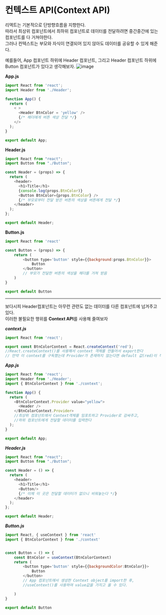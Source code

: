 # 컨텍스트 API(Context API)
리액트는 기본적으로 단방향흐름을 지향한다.  
 따라서 최상위 컴포넌트에서 최하위 컴포넌트로 데이터를 전달하려면 중간중간에 있는 컴포넌트를 다 거쳐야한다.  
그러나 컨텍스트는 부모와 자식이 연결되어 있지 않아도 데이터를 공유할 수 있게 해준다.  

예를들어,
App 컴포넌트 하위에 Header 컴포넌트, 그리고 Header 컴포넌트 하위에 Button 컴포넌트가 있다고 생각해보자.
![image](https://user-images.githubusercontent.com/46669567/89795065-e5fc0c00-db62-11ea-8380-453a4d7a9980.png)


**App.js**
```js
import React from 'react';
import Header from './Header';

function App() {
  return (
    < >
      <Header BtnColor = 'yellow' /> 
      {/* 헤더에게 버튼 색상 전달 */}
    </>
  );
}

export default App;
```

**Header.js**
```js
import React from "react";
import Button from "./Button";

const Header = (props) => {
  return (
    <header>
      <h1>Title</h1>
      {console.log(props.BtnColor)}
      <Button BtnColor={props.BtnColor} />
      {/* 부모로부터 전달 받은 버튼의 색상을 버튼에게 전달 */}
    </header>
  );
};

export default Header;

```

**Button.js**
```js
import React from 'react'

const Button = (props) => {
    return (
        <button type='button' style={{background:props.BtnColor}}>
            Button
        </button>
        // 부모가 전달한 버튼의 색상을 헤더를 거쳐 받음
    )
}

export default Button

```
* * *
보다시피 Header컴포넌트는 아무런 관련도 없는 데이터를 다른 컴포넌트에 넘겨주고 있다.  
이러한 불필요한 행위를 **Context API**를 사용해 줄여보자

***context.js***
```js
import React from 'react';

export const BtnColorContext = React.createContext('red');
//React.createContext()를 사용해서 context 객체를 만들어서 export한다
// 만약 이 context를 구독했는데 Provider가 존재하지 않는다면 default 값(red)이 적용된다
```


***App.js***
```js
import React from 'react';
import Header from './Header';
import { BtnColorContext } from './context';

function App() {
  return (
    <BtnColorContext.Provider value="yellow">
      <Header /> 
    </BtnColorContext.Provider>
    //최상위 컴포넌트에서 Context객체를 임포트하고 Provider로 감싸주고,
    //하위 컴포넌트에게 전달할 데이터를 입력한다
  );
}

export default App;
```

***Header.js***
```js
import React from "react";
import Button from "./Button";

const Header = () => {
  return (
    <header>
      <h1>Title</h1>
      <Button/>
      {/* 이제 이 곳은 전달할 데이터가 없으니 비워놓는다 */}
    </header>
  );
};

export default Header;
```

***Button.js***
```js
import React, { useContext } from 'react'
import { BtnColorContext } from './context'


const Button = () => {
    const BtnColor = useContext(BtnColorContext)
    return (
        <button type='button' style={{backgroundColor:BtnColor}}>
            Button
        </button>
        // App 컴포넌트에서 생성한 Context object를 import한 후,
        //useContext()를 사용하여 value값을 가지고 올 수 있다.

    )
}

export default Button
```
 



